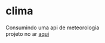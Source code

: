# clima
Consumindo uma api de meteorologia<br>
projeto no ar <a href="https://oliveiradev.br/clima">aqui</a>
